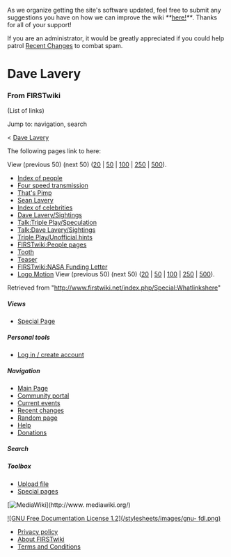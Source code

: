 As we organize getting the site's software updated, feel free to submit any
suggestions you have on how we can improve the wiki
_**_[here!](/index.php/User:Hallry/Suggestions "User:Hallry/Suggestions"
)_**_. Thanks for all of your support!

If you are an administrator, it would be greatly appreciated if you could help
patrol [Recent Changes](/index.php/Special:Recentchanges
"Special:Recentchanges" ) to combat spam.

# Dave Lavery

### From FIRSTwiki

(List of links)

Jump to: navigation, search

&lt; [Dave Lavery](/index.php?title=Dave_Lavery&redirect=no "Dave Lavery" )  

The following pages link to here:

View (previous 50) (next 50)
([20](/index.php?title=Special:Whatlinkshere/Dave_Lavery&limit=20&from=0
"Special:Whatlinkshere/Dave Lavery" ) |
[50](/index.php?title=Special:Whatlinkshere/Dave_Lavery&limit=50&from=0
"Special:Whatlinkshere/Dave Lavery" ) |
[100](/index.php?title=Special:Whatlinkshere/Dave_Lavery&limit=100&from=0
"Special:Whatlinkshere/Dave Lavery" ) |
[250](/index.php?title=Special:Whatlinkshere/Dave_Lavery&limit=250&from=0
"Special:Whatlinkshere/Dave Lavery" ) |
[500](/index.php?title=Special:Whatlinkshere/Dave_Lavery&limit=500&from=0
"Special:Whatlinkshere/Dave Lavery" )).

  * [Index of people](/index.php/Index_of_people "Index of people" )
  * [Four speed transmission](/index.php/Four_speed_transmission "Four speed transmission" )
  * [That's Pimp](/index.php/That%27s_Pimp "That's Pimp" )
  * [Sean Lavery](/index.php/Sean_Lavery "Sean Lavery" )
  * [Index of celebrities](/index.php/Index_of_celebrities "Index of celebrities" )
  * [Dave Lavery/Sightings](/index.php/Dave_Lavery/Sightings "Dave Lavery/Sightings" )
  * [Talk:Triple Play/Speculation](/index.php/Talk:Triple_Play/Speculation "Talk:Triple Play/Speculation" )
  * [Talk:Dave Lavery/Sightings](/index.php/Talk:Dave_Lavery/Sightings "Talk:Dave Lavery/Sightings" )
  * [Triple Play/Unofficial hints](/index.php/Triple_Play/Unofficial_hints "Triple Play/Unofficial hints" )
  * [FIRSTwiki:People pages](/index.php/FIRSTwiki:People_pages "FIRSTwiki:People pages" )
  * [Tooth](/index.php/Tooth "Tooth" )
  * [Teaser](/index.php/Teaser "Teaser" )
  * [FIRSTwiki:NASA Funding Letter](/index.php/FIRSTwiki:NASA_Funding_Letter "FIRSTwiki:NASA Funding Letter" )
  * [Logo Motion](/index.php/Logo_Motion "Logo Motion" )
View (previous 50) (next 50)
([20](/index.php?title=Special:Whatlinkshere/Dave_Lavery&limit=20&from=0
"Special:Whatlinkshere/Dave Lavery" ) |
[50](/index.php?title=Special:Whatlinkshere/Dave_Lavery&limit=50&from=0
"Special:Whatlinkshere/Dave Lavery" ) |
[100](/index.php?title=Special:Whatlinkshere/Dave_Lavery&limit=100&from=0
"Special:Whatlinkshere/Dave Lavery" ) |
[250](/index.php?title=Special:Whatlinkshere/Dave_Lavery&limit=250&from=0
"Special:Whatlinkshere/Dave Lavery" ) |
[500](/index.php?title=Special:Whatlinkshere/Dave_Lavery&limit=500&from=0
"Special:Whatlinkshere/Dave Lavery" )).

Retrieved from "<http://www.firstwiki.net/index.php/Special:Whatlinkshere>"

##### Views

  * [Special Page](/index.php/Special:Whatlinkshere/Dave_Lavery)

##### Personal tools

  * [Log in / create account](/index.php?title=Special:Userlogin&returnto=Special:Whatlinkshere)

[](/index.php/Main_Page "Main Page" )

##### Navigation

  * [Main Page](/index.php/Main_Page)
  * [Community portal](/index.php/FIRSTwiki:Community_portal)
  * [Current events](/index.php/Current_events)
  * [Recent changes](/index.php/Special:Recentchanges)
  * [Random page](/index.php/Special:Random)
  * [Help](/index.php/FIRSTwiki:Help)
  * [Donations](/index.php/FIRSTwiki:Site_support)

##### Search



##### Toolbox

  * [Upload file](/index.php/Special:Upload)
  * [Special pages](/index.php/Special:Specialpages)

[![MediaWiki](/skins/common/images/poweredby_mediawiki_88x31.png)](http://www.
mediawiki.org/)

[![GNU Free Documentation License 1.2](/stylesheets/images/gnu-
fdl.png)](http://www.gnu.org/copyleft/fdl.html)

  * [Privacy policy](/index.php/FIRSTwiki:Privacy_policy "FIRSTwiki:Privacy policy" )
  * [About FIRSTwiki](/index.php/FIRSTwiki:About "FIRSTwiki:About" )
  * [Terms and Conditions](/index.php/FIRSTwiki:Terms_and_conditions "FIRSTwiki:Terms and conditions" )

